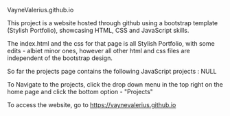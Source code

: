 VayneValerius.github.io

This project is a website hosted through github using a bootstrap template (Stylish Portfolio), showcasing HTML, CSS and JavaScript skills.  

The index.html and the css for that page is all Stylish Portfolio, with some edits - albiet minor ones, however all other html and css files are independent of the bootstrap design.

So far the projects page contains the following JavaScript projects : NULL

To Navigate to the projects, click the drop down menu in the top right on the home page and click the bottom option - "Projects"

To access the website, go to https://vaynevalerius.github.io 
